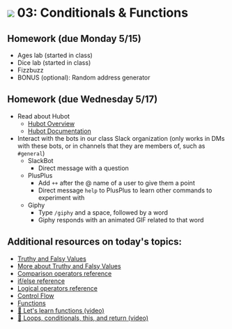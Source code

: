 # ![](https://ga-dash.s3.amazonaws.com/production/assets/logo-9f88ae6c9c3871690e33280fcf557f33.png) 03: Conditionals & Functions

## Homework (due Monday 5/15)
* Ages lab (started in class)
* Dice lab (started in class)
* Fizzbuzz
* BONUS (optional): Random address generator

## Homework (due Wednesday 5/17)
* Read about Hubot
    * [Hubot Overview](https://hubot.github.com)
    * [Hubot Documentation](https://hubot.github.com/docs)
* Interact with the bots in our class Slack organization (only works in DMs with these bots, or in channels that they are members of, such as `#general`)
    * SlackBot
        * Direct message with a question
    * PlusPlus
        * Add `++` after the @ name of a user to give them a point
        * Direct message `help` to PlusPlus to learn other commands to experiment with
    * Giphy
        * Type `/giphy` and a space, followed by a word 
        * Giphy responds with an animated GIF related to that word

## Additional resources on today's topics:

* [Truthy and Falsy Values](https://docs.nodejitsu.com/articles/javascript-conventions/what-are-truthy-and-falsy-values/)
* [More about Truthy and Falsy Values](http://adripofjavascript.com/blog/drips/truthy-and-falsy-values-in-javascript.html)
* [Comparison operators reference](https://developer.mozilla.org/en-US/docs/Web/JavaScript/Reference/Operators/Comparison_Operators)
* [if/else reference](https://developer.mozilla.org/en-US/docs/Web/JavaScript/Reference/Statements/if...else)
* [Logical operators reference](https://developer.mozilla.org/en-US/docs/Web/JavaScript/Reference/Operators/Logical_Operators)
* [Control Flow](https://developer.mozilla.org/en-US/docs/Web/JavaScript/Guide/Control_flow_and_error_handling)
* [Functions](https://developer.mozilla.org/en-US/docs/Web/JavaScript/Guide/Functions)
* [&#127909; Let's learn functions (video)](https://www.youtube.com/watch?v=8n2j__EBgpc)
* [&#127909; Loops, conditionals, this, and return (video)](https://www.youtube.com/watch?v=hfBgPKxN2HE)
